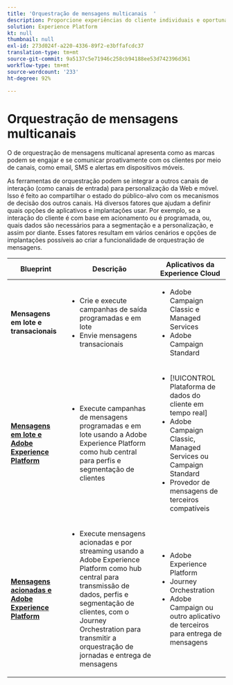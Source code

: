 ```yaml
---
title: 'Orquestração de mensagens multicanais  '
description: Proporcione experiências do cliente individuais e oportunas em todos os canais.
solution: Experience Platform
kt: null
thumbnail: null
exl-id: 273d024f-a220-4336-89f2-e3bffafcdc37
translation-type: tm+mt
source-git-commit: 9a5137c5e71946c258cb94188ee53d742396d361
workflow-type: tm+mt
source-wordcount: '233'
ht-degree: 92%

---
```


# Orquestração de mensagens multicanais 

O de orquestração de mensagens multicanal apresenta como as marcas podem se engajar e se comunicar proativamente com os clientes por meio de canais, como email, SMS e alertas em dispositivos móveis.

As ferramentas de orquestração podem se integrar a outros canais de interação (como canais de entrada) para personalização da Web e móvel. Isso é feito ao compartilhar o estado do público-alvo com os mecanismos de decisão dos outros canais. Há diversos fatores que ajudam a definir quais opções de aplicativos e implantações usar. Por exemplo, se a interação do cliente é com base em acionamento ou é programada, ou, quais dados são necessários para a segmentação e a personalização, e assim por diante. Esses fatores resultam em vários cenários e opções de implantações possíveis ao criar a funcionalidade de orquestração de mensagens.


| Blueprint | Descrição | Aplicativos da Experience Cloud |
|---|---|---|
| **Mensagens em lote e transacionais** | <ul><li>Crie e execute campanhas de saída programadas e em lote</li><li>Envie mensagens transacionais</li></ul> | <ul><li>Adobe Campaign Classic e Managed Services</li><li>Adobe Campaign Standard</li></ul> |
| **[Mensagens em lote e Adobe Experience Platform](batch-messaging.md)** | <ul><li>Execute campanhas de mensagens programadas e em lote usando a Adobe Experience Platform como hub central para perfis e segmentação de clientes</li></ul> | <ul><li>[!UICONTROL Plataforma de dados do cliente em tempo real]</li><li>Adobe Campaign Classic, Managed Services ou Campaign Standard</li><li>Provedor de mensagens de terceiros compatíveis</li></ul> |
| **[Mensagens acionadas e Adobe Experience Platform](triggered-messaging.md)** | <ul><li>Execute mensagens acionadas e por streaming usando a Adobe Experience Platform como hub central para transmissão de dados, perfis e segmentação de clientes, com o Journey Orchestration para transmitir a orquestração de jornadas e entrega de mensagens</li></ul> | <ul><li>Adobe Experience Platform</li><li>Journey Orchestration</li><li>Adobe Campaign ou outro aplicativo de terceiros para entrega de mensagens</li></ul> |
